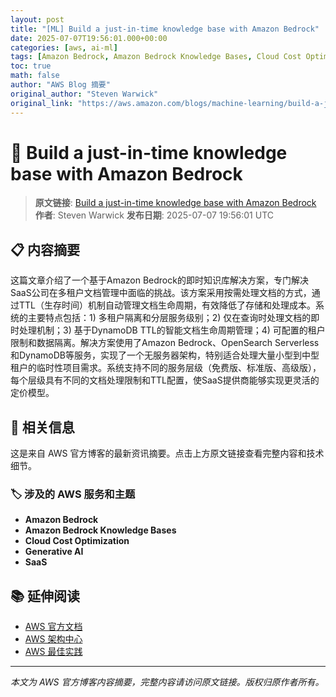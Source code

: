 ```yaml
---
layout: post
title: "[ML] Build a just-in-time knowledge base with Amazon Bedrock"
date: 2025-07-07T19:56:01.000+00:00
categories: [aws, ai-ml]
tags: [Amazon Bedrock, Amazon Bedrock Knowledge Bases, Cloud Cost Optimization, Generative AI, SaaS]
toc: true
math: false
author: "AWS Blog 摘要"
original_author: "Steven Warwick"
original_link: "https://aws.amazon.com/blogs/machine-learning/build-a-just-in-time-knowledge-base-with-amazon-bedrock/"
---
```


# 🤖 Build a just-in-time knowledge base with Amazon Bedrock

> **原文链接**: [Build a just-in-time knowledge base with Amazon Bedrock](https://aws.amazon.com/blogs/machine-learning/build-a-just-in-time-knowledge-base-with-amazon-bedrock/)
> **作者**: Steven Warwick
> **发布日期**: 2025-07-07 19:56:01 UTC

## 📋 内容摘要

这篇文章介绍了一个基于Amazon Bedrock的即时知识库解决方案，专门解决SaaS公司在多租户文档管理中面临的挑战。该方案采用按需处理文档的方式，通过TTL（生存时间）机制自动管理文档生命周期，有效降低了存储和处理成本。系统的主要特点包括：1) 多租户隔离和分层服务级别；2) 仅在查询时处理文档的即时处理机制；3) 基于DynamoDB TTL的智能文档生命周期管理；4) 可配置的租户限制和数据隔离。解决方案使用了Amazon Bedrock、OpenSearch Serverless和DynamoDB等服务，实现了一个无服务器架构，特别适合处理大量小型到中型租户的临时性项目需求。系统支持不同的服务层级（免费版、标准版、高级版），每个层级具有不同的文档处理限制和TTL配置，使SaaS提供商能够实现更灵活的定价模型。

## 🔗 相关信息

这是来自 AWS 官方博客的最新资讯摘要。点击上方原文链接查看完整内容和技术细节。

### 🏷️ 涉及的 AWS 服务和主题

- **Amazon Bedrock**
- **Amazon Bedrock Knowledge Bases**
- **Cloud Cost Optimization**
- **Generative AI**
- **SaaS**

## 📚 延伸阅读

- [AWS 官方文档](https://docs.aws.amazon.com/)
- [AWS 架构中心](https://aws.amazon.com/architecture/)
- [AWS 最佳实践](https://aws.amazon.com/architecture/well-architected/)

---

*本文为 AWS 官方博客内容摘要，完整内容请访问原文链接。版权归原作者所有。*